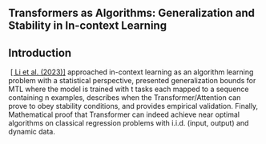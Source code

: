 ## Transformers as Algorithms: Generalization and Stability in In-context Learning



## Introduction

​		[\[ Li et al. (2023)\]](https://arxiv.org/abs/2301.07067) approached in-context learning as an algorithm learning problem with a statistical perspective, presented generalization bounds for MTL where the model is trained with t tasks each mapped to a sequence containing n examples, describes when the Transformer/Attention can prove to obey stability conditions, and provides empirical validation. Finally, Mathematical proof that Transformer can indeed achieve near optimal algorithms on classical regression problems with i.i.d. (input, output) and dynamic data. 
